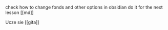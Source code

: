 check how to change fonds and other options in obsidian
do it for the next lesson [[md]]

Ucze sie [[gita]]

